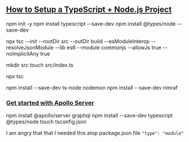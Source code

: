 
## [How to Setup a TypeScript + Node.js Project](https://khalilstemmler.com/blogs/typescript/node-starter-project/)
npm init -y
npm install typescript --save-dev
npm install @types/node --save-dev

npx tsc --init --rootDir src --outDir build --esModuleInterop --resolveJsonModule --lib es6 --module commonjs --allowJs true --noImplicitAny true


mkdir src
touch src/index.ts

npx tsc

npm install --save-dev ts-node nodemon
npm install --save-dev rimraf


### [Get started with Apollo Server](https://www.apollographql.com/docs/apollo-server/getting-started)
npm install @apollo/server graphql
npm install --save-dev typescript @types/node
touch tsconfig.json

I am angry that that I needed this atop package.json file `"type": "module"`
